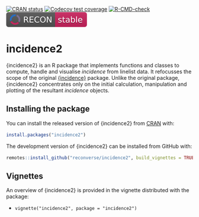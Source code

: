 
<!-- badges: start -->

[![CRAN
status](https://www.r-pkg.org/badges/version/incidence2)](https://CRAN.R-project.org/package=incidence2)
[![Codecov test
coverage](https://codecov.io/gh/reconverse/incidence2/branch/master/graph/badge.svg)](https://app.codecov.io/gh/reconverse/incidence2?branch=master)
[![R-CMD-check](https://github.com/reconverse/incidence2/actions/workflows/R-CMD-check.yaml/badge.svg)](https://github.com/reconverse/incidence2/actions/workflows/R-CMD-check.yaml)
[![](https://raw.githubusercontent.com/reconverse/reconverse.github.io/master/images/badge-stable.svg)](https://www.reconverse.org/lifecycle.html#stable)
<!-- badges: end -->

# incidence2

{incidence2} is an R package that implements functions and classes to
compute, handle and visualise *incidence* from linelist data. It
refocusses the scope of the original
[{incidence}](https://cran.r-project.org/package=incidence) package.
Unlike the original package, {incidence2} concentrates only on the
initial calculation, manipulation and plotting of the resultant
*incidence* objects.

## Installing the package

You can install the released version of {incidence2} from
[CRAN](https://cran.r-project.org/) with:

``` r
install.packages("incidence2")
```

<div class="pkgdown-devel">

The development version of {incidence2} can be installed from GitHub
with:

``` r
remotes::install_github("reconverse/incidence2", build_vignettes = TRUE)
```

</div>

## Vignettes

An overview of {incidence2} is provided in the vignette distributed with
the package:

- `vignette("incidence2", package = "incidence2")`
